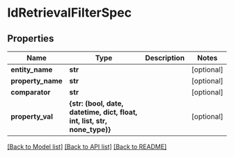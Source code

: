 # IdRetrievalFilterSpec

## Properties
Name | Type | Description | Notes
------------ | ------------- | ------------- | -------------
**entity_name** | **str** |  | [optional] 
**property_name** | **str** |  | [optional] 
**comparator** | **str** |  | [optional] 
**property_val** | **{str: (bool, date, datetime, dict, float, int, list, str, none_type)}** |  | [optional] 

[[Back to Model list]](../README.md#documentation-for-models) [[Back to API list]](../README.md#documentation-for-api-endpoints) [[Back to README]](../README.md)


